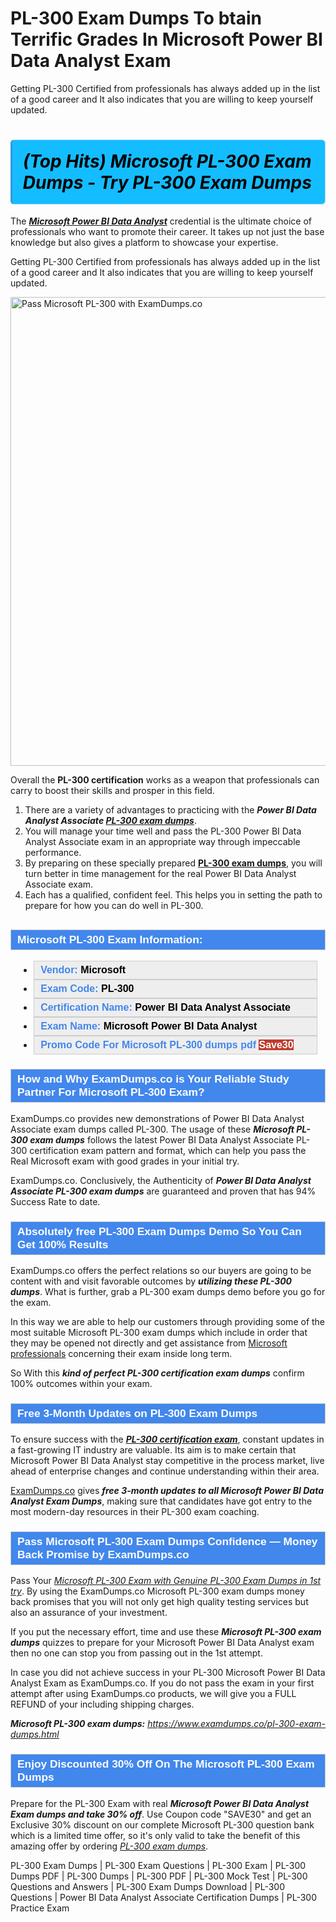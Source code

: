 # PL-300 Exam Dumps To btain Terrific Grades In Microsoft Power BI Data Analyst Exam
Getting PL-300 Certified from professionals has always added up in the list of a good career and It also indicates that you are willing to keep yourself updated.
    	               <h1><strong><span style="display: block; color: #000000; background: #14BDFF; border: 0.5px solid #AED6F1; border-left: 3px solid #3498DB; padding: .6em; border-radius: 6px;">             <em>(Top Hits) Microsoft PL-300 Exam Dumps - Try PL-300 Exam Dumps</em>             </span></strong></h1>            <p>The <strong><u><i>Microsoft Power BI Data Analyst</i></u></strong> credential is the ultimate choice of professionals who want to promote their career. It takes up not just the base knowledge but also gives a platform to showcase your expertise. </p>            <p>Getting PL-300 Certified from professionals has always added up in the list of a good career and It also indicates that you are willing to keep yourself updated. </p>                                    <p><a href="https://www.examdumps.co/"><img src="https://www.examdumps.co//images/banners/big-sale-20-percent-discount-offer-examdumps.jpg" class="postImage" alt="Pass Microsoft PL-300 with ExamDumps.co" width="750"></a></p>                        <p>Overall the <strong>PL-300 certification</strong> works as a weapon that professionals can carry to boost their skills and prosper in this field.</p>                        <ol>                <li>There are a variety of advantages to practicing with the <strong><i>Power BI Data Analyst Associate <a href="https://www.examdumps.co/pl-300-exam-dumps.html">PL-300 exam dumps</a></i></strong>. </li>                <li>You will manage your time well and pass the PL-300 Power BI Data Analyst Associate exam in an appropriate way through impeccable performance. </li>                <li>By preparing on these specially prepared <strong><u>PL-300 exam dumps</u></strong>, you will turn better in time management for the real Power BI Data Analyst Associate exam. </li>                <li>Each has a qualified, confident feel. This helps you in setting the path to prepare for how you can do well in PL-300.</li>            </ol>                        <h2 style="background: #4287ec; border: 1px solid #cccccc; padding: 5px 10px;">                <span style="color: #ffffff;"><span style="font-size: 11pt;">                    <span style="line-height: normal;">                        <span style="font-family: Calibri,sans-serif;">                            <strong>                                <span style="font-size: 13.0pt;">Microsoft PL-300 Exam Information:</span>                            </strong>                        </span>                    </span></span>                </span>            </h2>                        <ul>                <li style="margin: 0cm 10pt;">                <div style="background: #eee; border: 1px solid #cccccc; padding: 5px 10px; text-align: justify;"><span style="font-size: 11pt;"><span style="line-height: normal;"><span style="tab-stops: list 36.0pt;"><span style="font-family: Calibri,sans-serif;"><strong><span style="font-size: 12.0pt;">                    <span style="color: #4287ec;">Vendor:</span> <span style="color: #000;">Microsoft</span>                    </span></strong></span></span></span></span></div>                </li>                <li style="margin: 0cm 10pt;">                <div style="background: #eee; border: 1px solid #cccccc; padding: 5px 10px; text-align: justify;"><span style="font-size: 11pt;"><span style="line-height: normal;"><span style="tab-stops: list 36.0pt;"><span style="font-family: Calibri,sans-serif;"><strong><span style="font-size: 12.0pt;">                    <span style="color: #4287ec;">Exam Code:</span> <span style="color: #000;">PL-300</span>                    </span></strong></span></span></span></span></div>                </li>                <li style="margin: 0cm 10pt;">                <div style="background: #eee; border: 1px solid #cccccc; padding: 5px 10px; text-align: justify;"><span style="font-size: 11pt;"><span style="line-height: normal;"><span style="tab-stops: list 36.0pt;"><span style="font-family: Calibri,sans-serif;"><strong><span style="font-size: 12.0pt;">                    <span style="color: #4287ec;">Certification Name:</span> <span style="color: #000;"> Power BI Data Analyst Associate</span>                    </span></strong></span></span></span></span></div>                </li>                <li style="margin: 0cm 10pt;">                <div style="background: #eee; border: 1px solid #cccccc; padding: 5px 10px; text-align: justify;"><span style="font-size: 11pt;"><span style="line-height: normal;"><span style="tab-stops: list 36.0pt;"><span style="font-family: Calibri,sans-serif;"><strong><span style="font-size: 12.0pt;">                    <span style="color: #4287ec;">Exam Name:</span> <span style="color: #000;">Microsoft Power BI Data Analyst</span>                    </span></strong></span></span></span></span></div>                </li>                <li style="margin: 0cm 10pt;">                <div style="background: #eee; border: 1px solid #cccccc; padding: 5px 10px;"><span style="font-size: 11pt;"><span style="line-height: normal;"><span style="tab-stops: list 36.0pt;"><span style="font-family: Calibri,sans-serif;"><strong><span style="font-size: 12.0pt;">                    <span style="color: #4287ec;">Promo Code For Microsoft PL-300 dumps pdf </span><span style="color: #fff;"><span style="background-color: #c0392b;">Save30</span>                    </span></span></strong></span></span></span></span></div>                </li>            </ul>                        <h3 style="background: #4287ec; border: 1px solid #cccccc; padding: 5px 10px;">                <span style="color: #ffffff;">                    <span style="font-size: 11pt;">                        <span style="line-height: normal;">                            <span style="font-family: Calibri,sans-serif;">                                <strong>                                    <span style="font-size: 13.0pt;">How and Why ExamDumps.co is Your Reliable Study Partner For Microsoft PL-300 Exam?</span>                                </strong>                            </span>                        </span>                    </span>                </span>            </h3>            <p>ExamDumps.co provides new demonstrations of Power BI Data Analyst Associate exam dumps called PL-300. The usage of these <strong><i>Microsoft PL-300 exam dumps</i></strong> follows the latest Power BI Data Analyst Associate PL-300 certification exam pattern and format, which can help you pass the Real Microsoft exam with good grades in your initial try. </p>            <p>ExamDumps.co. Conclusively, the Authenticity of <strong><i>Power BI Data Analyst Associate PL-300 exam dumps</i></strong> are guaranteed and proven that has 94% Success Rate to date.</p>                        <h3 style="background: #4287ec; border: 1px solid #cccccc; padding: 5px 10px;">                <span style="color: #ffffff;">                    <span style="font-size: 11pt;">                        <span style="line-height: normal;">                            <span style="font-family: Calibri,sans-serif;">                                <strong>                                    <span style="font-size: 13.0pt;">Absolutely free PL-300 Exam Dumps Demo So You Can Get 100% Results</span>                                </strong>                            </span>                        </span>                    </span>                </span>            </h3>            <p>ExamDumps.co offers the perfect relations so our buyers are going to be content with and visit favorable outcomes by <strong><i>utilizing these PL-300 dumps</i></strong>. What is further, grab a PL-300 exam dumps demo before you go for the exam. </p>            <p>In this way we are able to help our customers through providing some of the most suitable Microsoft PL-300 exam dumps which include in order that they may be opened not directly and get assistance from <a href="https://www.examdumps.co/microsoft-exam-dumps.html">Microsoft professionals</a> concerning their exam inside long term. </p>            <p>So With this <strong><i>kind of perfect PL-300 certification exam dumps</i></strong> confirm 100% outcomes within your exam.</p>                        <h3 style="background: #4287ec; border: 1px solid #cccccc; padding: 5px 10px;">                <span style="color: #ffffff;"><span style="font-size: 11pt;">                    <span style="line-height: normal;">                        <span style="font-family: Calibri,sans-serif;">                            <strong>                                <span style="font-size: 13.0pt;">Free 3-Month Updates on PL-300 Exam Dumps</span>                            </strong>                        </span>                    </span></span>                </span>            </h3>            <p>To ensure success with the <strong><u><i>PL-300 certification exam</i></u></strong>, constant updates in a fast-growing IT industry are valuable. Its aim is to make certain that Microsoft Power BI Data Analyst stay competitive in the process market, live ahead of enterprise changes and continue understanding within their area.</p>            <p><a href="https://www.examdumps.co/">ExamDumps.co</a> gives <strong><i>free 3-month updates to all Microsoft Power BI Data Analyst Exam Dumps</i></strong>, making sure that candidates have got entry to the most modern-day resources in their PL-300 exam coaching.</p>                        <h3 style="background: #4287ec; border: 1px solid #cccccc; padding: 5px 10px;">                <span style="color: #ffffff;">                    <span style="font-size: 11pt;">                        <span style="line-height: normal;">                            <span style="font-family: Calibri,sans-serif;">                                <strong>                                    <span style="font-size: 13.0pt;">Pass Microsoft PL-300 Exam Dumps Confidence — Money Back Promise by ExamDumps.co</span>                                </strong>                            </span>                        </span>                    </span>                </span>            </h3>                        <p>Pass Your <u><i>Microsoft PL-300 Exam with Genuine PL-300 Exam Dumps in 1st try</i></u>. By using the ExamDumps.co Microsoft PL-300 exam dumps money back promises that you will not only get high quality testing services but also an assurance of your investment. </p>            <p>If you put the necessary effort, time and use these <strong><i>Microsoft PL-300 exam dumps</i></strong> quizzes to prepare for your Microsoft Power BI Data Analyst exam then no one can stop you from passing out in the 1st attempt.</p>            <p>In case you did not achieve success in your PL-300 Microsoft Power BI Data Analyst Exam as ExamDumps.co. If you do not pass the exam in your first attempt after using ExamDumps.co products, we will give you a FULL REFUND of your including shipping charges.</p>            <p><strong><i>Microsoft PL-300 exam dumps:</i></strong> <a href="https://www.examdumps.co/pl-300-exam-dumps.html"><u><i>https://www.examdumps.co/pl-300-exam-dumps.html</i></u></a></p>                      <h3 style="background: #4287ec; border: 1px solid #cccccc; padding: 5px 10px;">                <span style="color: #ffffff;">                    <span style="font-size: 11pt;">                        <span style="line-height: normal;">                            <span style="font-family: Calibri,sans-serif;">                                <strong>                                    <span style="font-size: 13.0pt;">Enjoy Discounted 30% Off On The Microsoft PL-300 Exam Dumps</span>                                </strong>                            </span>                        </span>                    </span>                </span>            </h3>            <p>Prepare for the PL-300 Exam with real <strong><i>Microsoft Power BI Data Analyst Exam dumps and take 30% off</i></strong>. Use Coupon code "SAVE30" and get an Exclusive 30% discount on our complete Microsoft PL-300 question bank which is a limited time offer, so it's only valid to take the benefit of this amazing offer by ordering <u><i>PL-300 exam dumps</i></u>.</p> 
                    PL-300 Exam Dumps | PL-300 Exam Questions | PL-300 Exam | PL-300 Dumps PDF | PL-300 Dumps | PL-300 PDF | PL-300 Mock Test | PL-300 Questions and Answers | PL-300 Exam Dumps Download | PL-300 Questions | Power BI Data Analyst Associate Certification Dumps | PL-300 Practice Exam

